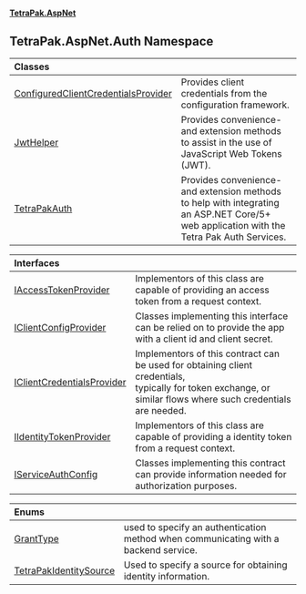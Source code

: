 #### [TetraPak.AspNet](index.md 'index')
## TetraPak.AspNet.Auth Namespace

| Classes | |
| :--- | :--- |
| [ConfiguredClientCredentialsProvider](TetraPak_AspNet_Auth_ConfiguredClientCredentialsProvider.md 'TetraPak.AspNet.Auth.ConfiguredClientCredentialsProvider') | Provides client credentials from the configuration framework.<br/> |
| [JwtHelper](TetraPak_AspNet_Auth_JwtHelper.md 'TetraPak.AspNet.Auth.JwtHelper') | Provides convenience- and extension methods to assist in the use of JavaScript Web Tokens (JWT). <br/> |
| [TetraPakAuth](TetraPak_AspNet_Auth_TetraPakAuth.md 'TetraPak.AspNet.Auth.TetraPakAuth') | Provides convenience- and extension methods to help with integrating an ASP.NET Core/5+<br/>web application with the Tetra Pak Auth Services.<br/> |

| Interfaces | |
| :--- | :--- |
| [IAccessTokenProvider](TetraPak_AspNet_Auth_IAccessTokenProvider.md 'TetraPak.AspNet.Auth.IAccessTokenProvider') | Implementors of this class are capable of providing an access token from a request context. <br/> |
| [IClientConfigProvider](TetraPak_AspNet_Auth_IClientConfigProvider.md 'TetraPak.AspNet.Auth.IClientConfigProvider') | Classes implementing this interface can be relied on to provide the app with a client id and client secret. <br/> |
| [IClientCredentialsProvider](TetraPak_AspNet_Auth_IClientCredentialsProvider.md 'TetraPak.AspNet.Auth.IClientCredentialsProvider') | Implementors of this contract can be used for obtaining client credentials,<br/>typically for token exchange, or similar flows where such credentials are needed.<br/> |
| [IIdentityTokenProvider](TetraPak_AspNet_Auth_IIdentityTokenProvider.md 'TetraPak.AspNet.Auth.IIdentityTokenProvider') | Implementors of this class are capable of providing a identity token from a request context.<br/> |
| [IServiceAuthConfig](TetraPak_AspNet_Auth_IServiceAuthConfig.md 'TetraPak.AspNet.Auth.IServiceAuthConfig') | Classes implementing this contract can provide information needed for authorization purposes. <br/> |

| Enums | |
| :--- | :--- |
| [GrantType](TetraPak_AspNet_Auth_GrantType.md 'TetraPak.AspNet.Auth.GrantType') | used to specify an authentication method when communicating with a backend service.<br/> |
| [TetraPakIdentitySource](TetraPak_AspNet_Auth_TetraPakIdentitySource.md 'TetraPak.AspNet.Auth.TetraPakIdentitySource') | Used to specify a source for obtaining identity information.  <br/> |
